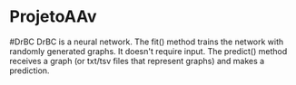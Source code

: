 # ProjetoAAv

#DrBC
DrBC is a neural network. The fit() method trains the network with randomly generated graphs. It doesn't require input. 
The predict() method receives a graph (or txt/tsv files that represent graphs) and makes a prediction. 